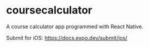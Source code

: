 # coursecalculator
A course calculator app programmed with React Native.

Submit for iOS:
https://docs.expo.dev/submit/ios/
